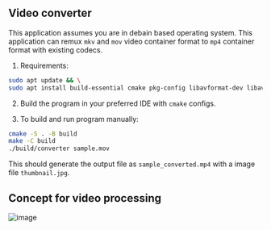 ## Video converter

This application assumes you are in debain based operating system. This application 
can remux `mkv` and `mov` video container format to `mp4` container format with
existing codecs.

1. Requirements:
```bash
sudo apt update && \
sudo apt install build-essential cmake pkg-config libavformat-dev libavcodec-dev libavutil-dev libswscale-dev
```
2. Build the program in your preferred IDE with `cmake` configs.

3. To build and run program manually:
```bash
cmake -S . -B build
make -C build
./build/converter sample.mov
```
This should generate the output file as `sample_converted.mp4` with a image file `thumbnail.jpg`.

## Concept for video processing

![image](https://github.com/user-attachments/assets/36654faa-5163-4271-a1e8-19909d573467)
